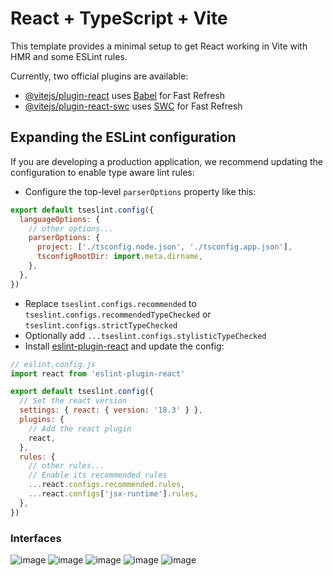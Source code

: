 # React + TypeScript + Vite

This template provides a minimal setup to get React working in Vite with HMR and some ESLint rules.

Currently, two official plugins are available:

- [@vitejs/plugin-react](https://github.com/vitejs/vite-plugin-react/blob/main/packages/plugin-react/README.md) uses [Babel](https://babeljs.io/) for Fast Refresh
- [@vitejs/plugin-react-swc](https://github.com/vitejs/vite-plugin-react-swc) uses [SWC](https://swc.rs/) for Fast Refresh

## Expanding the ESLint configuration

If you are developing a production application, we recommend updating the configuration to enable type aware lint rules:

- Configure the top-level `parserOptions` property like this:

```js
export default tseslint.config({
  languageOptions: {
    // other options...
    parserOptions: {
      project: ['./tsconfig.node.json', './tsconfig.app.json'],
      tsconfigRootDir: import.meta.dirname,
    },
  },
})
```

- Replace `tseslint.configs.recommended` to `tseslint.configs.recommendedTypeChecked` or `tseslint.configs.strictTypeChecked`
- Optionally add `...tseslint.configs.stylisticTypeChecked`
- Install [eslint-plugin-react](https://github.com/jsx-eslint/eslint-plugin-react) and update the config:

```js
// eslint.config.js
import react from 'eslint-plugin-react'

export default tseslint.config({
  // Set the react version
  settings: { react: { version: '18.3' } },
  plugins: {
    // Add the react plugin
    react,
  },
  rules: {
    // other rules...
    // Enable its recommended rules
    ...react.configs.recommended.rules,
    ...react.configs['jsx-runtime'].rules,
  },
})
```
### Interfaces
![image](https://github.com/user-attachments/assets/fb193b32-89f2-4bd4-a2f7-aed6238a4e58)
![image](https://github.com/user-attachments/assets/6bb7c2c9-aac1-448b-b034-cd526dc56fc5)
![image](https://github.com/user-attachments/assets/d03b0bff-03dd-4a62-b158-7df233a1ba2c)
![image](https://github.com/user-attachments/assets/709cac06-5a71-48db-be0a-3e5aa8b3d6ed)
![image](https://github.com/user-attachments/assets/f170cfcb-5d0b-4dfa-9d7b-6caf0965fa39)
